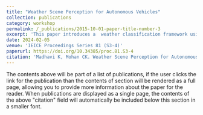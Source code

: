 ```yaml
---
title: "Weather Scene Perception for Autonomous Vehicles"
collection: publications
category: workshop
permalink: /_publications/2015-10-01-paper-title-number-3
excerpt: 'This paper introduces a  weather classification framework using recurrent neural networks'
date: 2024-02-05
venue: 'IEICE Proceedings Series 81 (S3-4)'
paperurl: https://doi.org/10.34385/proc.81.S3-4
citation: 'Madhavi K, Mohan CK. Weather Scene Perception for Autonomous Vehicles. IEICE Proceedings Series. 2024 Feb 14;81(S3-4).'
---
```


The contents above will be part of a list of publications, if the user clicks the link for the publication than the contents of section will be rendered as a full page, allowing you to provide more information about the paper for the reader. When publications are displayed as a single page, the contents of the above "citation" field will automatically be included below this section in a smaller font.
